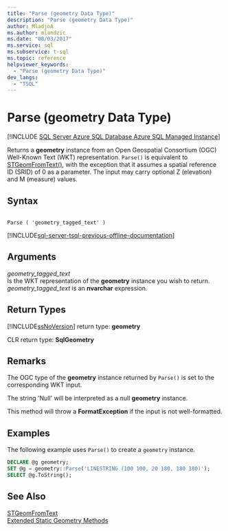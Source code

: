 ```yaml
---
title: "Parse (geometry Data Type)"
description: "Parse (geometry Data Type)"
author: MladjoA
ms.author: mlandzic
ms.date: "08/03/2017"
ms.service: sql
ms.subservice: t-sql
ms.topic: reference
helpviewer_keywords:
  - "Parse (geometry Data Type)"
dev_langs:
  - "TSQL"
---
```

# Parse (geometry Data Type)
[!INCLUDE [SQL Server Azure SQL Database Azure SQL Managed Instance](../../includes/applies-to-version/sql-asdb-asdbmi.md)]

Returns a **geometry** instance from an Open Geospatial Consortium (OGC) Well-Known Text (WKT) representation. `Parse()` is equivalent to [STGeomFromText()](../../t-sql/spatial-geometry/parse-geometry-data-type.md), with the exception that it assumes a spatial reference ID (SRID) of 0 as a parameter. The input may carry optional Z (elevation) and M (measure) values.
  
## Syntax  
  
```  
  
Parse ( 'geometry_tagged_text' )  
```  
  
[!INCLUDE[sql-server-tsql-previous-offline-documentation](../../includes/sql-server-tsql-previous-offline-documentation.md)]

## Arguments
 *geometry_tagged_text*  
 Is the WKT representation of the **geometry** instance you wish to return. *geometry_tagged_text* is an **nvarchar** expression.  
  
## Return Types  
 [!INCLUDE[ssNoVersion](../../includes/ssnoversion-md.md)] return type: **geometry**  
  
 CLR return type: **SqlGeometry**  
  
## Remarks  
 The OGC type of the **geometry** instance returned by `Parse()` is set to the corresponding WKT input.  
  
 The string 'Null' will be interpreted as a null **geometry** instance.  
  
 This method will throw a **FormatException** if the input is not well-formatted.  
  
## Examples  
 The following example uses `Parse()` to create a `geometry` instance.  
  
```sql
DECLARE @g geometry;   
SET @g = geometry::Parse('LINESTRING (100 100, 20 180, 180 180)');  
SELECT @g.ToString();  
```  
  
## See Also  
 [STGeomFromText](../../t-sql/spatial-geometry/parse-geometry-data-type.md)   
 [Extended Static Geometry Methods](../../t-sql/spatial-geometry/extended-static-geometry-methods.md)  
  
  

